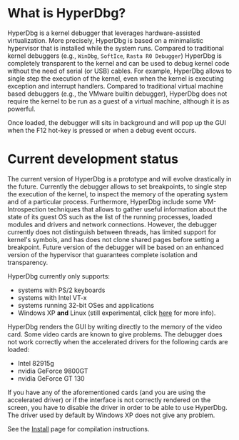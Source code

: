 # What is HyperDbg? #
HyperDbg is a kernel debugger that leverages hardware-assisted
virtualization. More precisely, HyperDbg is based on a minimalistic hypervisor
that is installed while the system runs. Compared to traditional kernel
debuggers (e.g., `WinDbg`, `SoftIce`, `Rasta R0 Debugger`) HyperDbg is completely
transparent to the kernel and can be used to debug kernel code without the need
of serial (or USB) cables. For example, HyperDbg allows to single step the
execution of the kernel, even when the kernel is executing exception and
interrupt handlers. Compared to traditional virtual machine based debuggers
(e.g., the VMware builtin debugger), HyperDbg does not require the kernel to be
run as a guest of a virtual machine, although it is as powerful.

Once loaded, the debugger will sits in background and will pop up the GUI when
the F12 hot-key is pressed or when a debug event occurs.

# Current development status #

The current version of HyperDbg is a prototype and will evolve drastically in
the future. Currently the debugger allows to set breakpoints, to single step
the execution of the kernel, to inspect the memory of the operating system and
of a particular process. Furthermore, HyperDbg include some VM-Introspection techniques that allows to gather useful information about the state of its guest OS such as the list of the running processes, loaded modules and drivers and network connections.
However, the debugger currently does not distinguish
between threads, has limited support for kernel's symbols, and has does not
clone shared pages before setting a breakpoint. Future version of the debugger
will be based on an enhanced version of the hypervisor that guarantees complete
isolation and transparency.

HyperDbg currently only supports:

  * systems with PS/2 keyboards
  * systems with Intel VT-x
  * systems running 32-bit OSes and applications
  * Windows XP **and** Linux (still experimental, click [here](http://code.google.com/p/hyperdbg/wiki/Linux) for more info).

HyperDbg renders the GUI by writing directly to the memory of the video
card. Some video cards are known to give problems. The debugger does not work
correctly when the accelerated drivers for the following cards are loaded:

  * Intel 82915g
  * nvidia GeForce 9800GT
  * nvidia GeForce GT 130

If you have any of the aforementioned cards (and you are using the accelerated
driver) or if the interface is not correctly rendered on the screen, you have
to disable the driver in order to be able to use HyperDbg. The driver used by
default by Windows XP does not give any problem.

See the [Install](Install.md) page for compilation instructions.